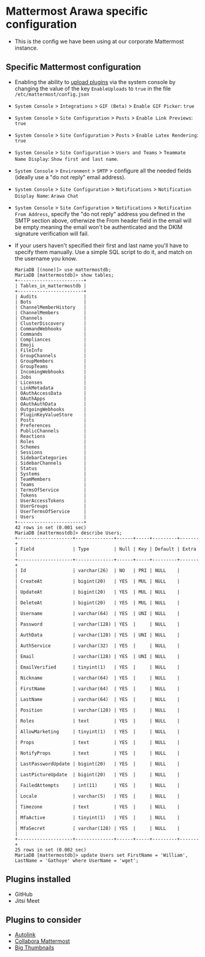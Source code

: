 # Mattermost Arawa specific configuration

* This is the config we have been using at our corporate Mattermost instance.

## Specific Mattermost configuration

* Enabling the ability to [upload plugins](https://docs.mattermost.com/administration/plugins.html#custom-plugins) via the system console by changing the value of the key `EnableUploads` to `true` in the file `/etc/mattermost/config.json`
* `System Console` > `Integrations` > `GIF (Beta)` > `Enable GIF Picker`: `true`
* `System Console` > `Site Configuration` > `Posts` > `Enable Link Previews`: `true`
* `System Console` > `Site Configuration` > `Posts` > `Enable Latex Rendering`: `true`
* `System Console` > `Site Configuration` > `Users and Teams` > `Teammate Name Display`: `Show first and last name`.
* `System Console` > `Environment` > `SMTP` > configure all the needed fields (ideally use a "do not reply" email address).
* `System Console` > `Site Configuration` > `Notifications` > `Notification Display Name`: `Arawa Chat`
* `System Console` > `Site Configuration` > `Notifications` > `Notification From Address`, specify the "do not reply" address you defined in the SMTP section above, otherwize the From header field in the email will be empty meaning the email won't be authenticated and the DKIM signature verification will fail.

* If your users haven't specified their first and last name you'll have to specify them manually. Use a simple SQL script to do it, and match on the username you know.

  ```
  MariaDB [(none)]> use mattermostdb;
  MariaDB [mattermostdb]> show tables;
  +------------------------+
  | Tables_in_mattermostdb |
  +------------------------+
  | Audits                 |
  | Bots                   |
  | ChannelMemberHistory   |
  | ChannelMembers         |
  | Channels               |
  | ClusterDiscovery       |
  | CommandWebhooks        |
  | Commands               |
  | Compliances            |
  | Emoji                  |
  | FileInfo               |
  | GroupChannels          |
  | GroupMembers           |
  | GroupTeams             |
  | IncomingWebhooks       |
  | Jobs                   |
  | Licenses               |
  | LinkMetadata           |
  | OAuthAccessData        |
  | OAuthApps              |
  | OAuthAuthData          |
  | OutgoingWebhooks       |
  | PluginKeyValueStore    |
  | Posts                  |
  | Preferences            |
  | PublicChannels         |
  | Reactions              |
  | Roles                  |
  | Schemes                |
  | Sessions               |
  | SidebarCategories      |
  | SidebarChannels        |
  | Status                 |
  | Systems                |
  | TeamMembers            |
  | Teams                  |
  | TermsOfService         |
  | Tokens                 |
  | UserAccessTokens       |
  | UserGroups             |
  | UserTermsOfService     |
  | Users                  |
  +------------------------+
  42 rows in set (0.001 sec)
  MariaDB [mattermostdb]> describe Users;
  +--------------------+--------------+------+-----+---------+-------+
  | Field              | Type         | Null | Key | Default | Extra |
  +--------------------+--------------+------+-----+---------+-------+
  | Id                 | varchar(26)  | NO   | PRI | NULL    |       |
  | CreateAt           | bigint(20)   | YES  | MUL | NULL    |       |
  | UpdateAt           | bigint(20)   | YES  | MUL | NULL    |       |
  | DeleteAt           | bigint(20)   | YES  | MUL | NULL    |       |
  | Username           | varchar(64)  | YES  | UNI | NULL    |       |
  | Password           | varchar(128) | YES  |     | NULL    |       |
  | AuthData           | varchar(128) | YES  | UNI | NULL    |       |
  | AuthService        | varchar(32)  | YES  |     | NULL    |       |
  | Email              | varchar(128) | YES  | UNI | NULL    |       |
  | EmailVerified      | tinyint(1)   | YES  |     | NULL    |       |
  | Nickname           | varchar(64)  | YES  |     | NULL    |       |
  | FirstName          | varchar(64)  | YES  |     | NULL    |       |
  | LastName           | varchar(64)  | YES  |     | NULL    |       |
  | Position           | varchar(128) | YES  |     | NULL    |       |
  | Roles              | text         | YES  |     | NULL    |       |
  | AllowMarketing     | tinyint(1)   | YES  |     | NULL    |       |
  | Props              | text         | YES  |     | NULL    |       |
  | NotifyProps        | text         | YES  |     | NULL    |       |
  | LastPasswordUpdate | bigint(20)   | YES  |     | NULL    |       |
  | LastPictureUpdate  | bigint(20)   | YES  |     | NULL    |       |
  | FailedAttempts     | int(11)      | YES  |     | NULL    |       |
  | Locale             | varchar(5)   | YES  |     | NULL    |       |
  | Timezone           | text         | YES  |     | NULL    |       |
  | MfaActive          | tinyint(1)   | YES  |     | NULL    |       |
  | MfaSecret          | varchar(128) | YES  |     | NULL    |       |
  +--------------------+--------------+------+-----+---------+-------+
  25 rows in set (0.002 sec)
  MariaDB [mattermostdb]> update Users set FirstName = 'William', LastName = 'Gathoye' where UserName = 'wget';

## Plugins installed

* GitHub
* Jitsi Meet

## Plugins to consider

* [Autolink](https://github.com/mattermost/mattermost-plugin-autolink#configuration-management)
* [Collabora Mattermost](https://www.collaboraoffice.com/integrations/mattermost-plugin/)
* [Big Thumbnails](https://github.com/wget/mattermost-plugin-big-thumbnails)
